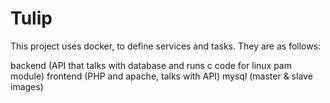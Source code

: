 # Tulip

This project uses docker, to define services and tasks. They are as follows:

backend (API that talks with database and runs c code for linux pam module)
frontend (PHP and apache, talks with API)
mysql (master & slave images)

